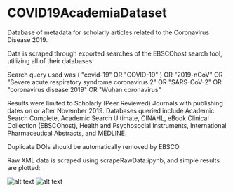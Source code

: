 # COVID19AcademiaDataset
Database of metadata for scholarly articles related to the Coronavirus Disease 2019.

Data is scraped through exported searches of the EBSCOhost search tool, utilizing all of their databases

Search query used was 
( "covid-19" OR "COVID-19" ) OR 
"2019-nCoV" OR 
"Severe acute respiratory syndrome coronavirus 2" OR 
"SARS-CoV-2" OR 
"coronavirus disease 2019" OR 
"Wuhan coronavirus"

Results were limited to Scholarly (Peer Reviewed) Journals with publishing dates on or after November 2019. Databases queried include Academic Search Complete,  Academic Search Ultimate, CINAHL, eBook Clinical Collection (EBSCOhost), Health and Psychosocial Instruments, International Pharmaceutical Abstracts, and MEDLINE.

Duplicate DOIs should be automatically removed by EBSCO

Raw XML data is scraped using scrapeRawData.ipynb, and simple results are plotted:

![alt text](https://raw.githubusercontent.com/jakesmells/COVID19AcademiaDataset/master/Images/COVID-19_Publications_per_Day.png)
![alt text](https://raw.githubusercontent.com/jakesmells/COVID19AcademiaDataset/master/Images/COVID-19_Total_Publications.png)
